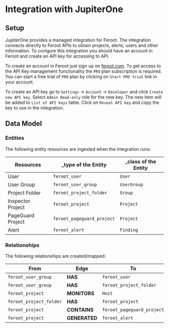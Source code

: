 # Integration with JupiterOne

## Setup

JupiterOne provides a managed integration for Feroot. The integration connects
directly to Feroot APIs to obtain projects, alerts, users and other information.
To conigure this integration you should have an account in Feroot and create an
API key for accessing to API.

To create an account in Feroot just sign up on
[feroot.com](https://www.feroot.com). To get access to the API Key management
functionality the `PRO` plan subscription is required. You can start a free
trial of `PRO` plan by clicking on `Start PRO trial` link in your account.

To create an API key go to `Settings` -> `Account` -> `Developer` and click
`Create new API key`. Select `Admin Read-only` role for the new key. The new
item will be added to `List of API keys` table. Click on `Reveal API key` and
copy the key to use in the integration.

## Data Model

### Entities

The following entity resources are ingested when the integration runs:

| Resources         | \_type of the Entity       | \_class of the Entity |
| ----------------- | -------------------------- | --------------------- |
| User              | `feroot_user`              | `User`                |
| User Group        | `feroot_user_group`        | `UserGroup`           |
| Project Folder    | `feroot_project_folder`    | `Group`               |
| Inspector Project | `feroot_project`           | `Project`             |
| PageGuard Project | `feroot_pageguard_project` | `Project`             |
| Alert             | `feroot_alert`             | `Finding`             |

### Relationships

The following relationships are created/mapped:

| From                    | Edge          | To                         |
| ----------------------- | ------------- | -------------------------- |
| `feroot_user_group`     | **HAS**       | `feroot_user`              |
| `feroot_user_group`     | **HAS**       | `feroot_project_folder`    |
| `feroot_project`        | **MONITORS**  | `Host`                     |
| `feroot_project_folder` | **HAS**       | `feroot_project`           |
| `feroot_project`        | **CONTAINS**  | `feroot_pageguard_project` |
| `feroot_project`        | **GENERATED** | `feroot_alert`             |
